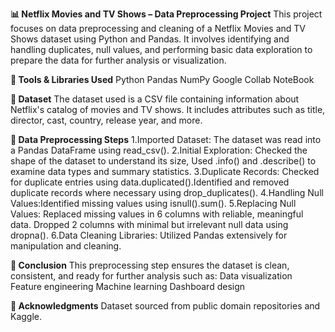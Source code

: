 **📊 Netflix Movies and TV Shows – Data Preprocessing Project**
This project focuses on data preprocessing and cleaning of a Netflix Movies and TV Shows dataset using Python and Pandas. 
It involves identifying and handling duplicates, null values, and performing basic data exploration to prepare the data for further analysis or visualization.

**🧰 Tools & Libraries Used**
Python
Pandas
NumPy 
Google Collab NoteBook

**📁 Dataset**
The dataset used is a CSV file containing information about Netflix's catalog of movies and TV shows. 
It includes attributes such as title, director, cast, country, release year, and more.


**🔧 Data Preprocessing Steps**
1.Imported Dataset: The dataset was read into a Pandas DataFrame using read_csv().
2.Initial Exploration: Checked the shape of the dataset to understand its size, Used .info() and .describe() to examine data types and summary statistics.
3.Duplicate Records: Checked for duplicate entries using data.duplicated().Identified and removed duplicate records where necessary using drop_duplicates().
4.Handling Null Values:Identified missing values using isnull().sum().
5.Replacing Null Values: Replaced missing values in 6 columns with reliable, meaningful data. Dropped 2 columns with minimal but irrelevant null data using dropna().
6.Data Cleaning Libraries: Utilized Pandas extensively for manipulation and cleaning.

**📌 Conclusion**
This preprocessing step ensures the dataset is clean, consistent, and ready for further analysis such as:
Data visualization
Feature engineering
Machine learning
Dashboard design


**🙌 Acknowledgments**
Dataset sourced from public domain repositories and Kaggle.


